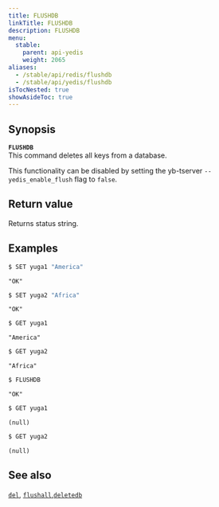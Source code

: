 ```yaml
---
title: FLUSHDB
linkTitle: FLUSHDB
description: FLUSHDB
menu:
  stable:
    parent: api-yedis
    weight: 2065
aliases:
  - /stable/api/redis/flushdb
  - /stable/api/yedis/flushdb
isTocNested: true
showAsideToc: true
---
```


## Synopsis

<b>`FLUSHDB`</b><br>
This command deletes all keys from a database.

This functionality can be disabled by setting the yb-tserver `--yedis_enable_flush` flag to `false`.

## Return value

Returns status string.

## Examples

```sh
$ SET yuga1 "America"
```

```
"OK"
```

```sh
$ SET yuga2 "Africa"
```

```
"OK"
```

```sh
$ GET yuga1
```

```
"America"
```

```sh
$ GET yuga2
```

```
"Africa"
```

```sh
$ FLUSHDB
```

```
"OK"
```

```sh
$ GET yuga1
```

```
(null)
```

```sh
$ GET yuga2
```

```
(null)
```

## See also

[`del`](../del/), [`flushall`](../flushall/),[`deletedb`](../deletedb/)
